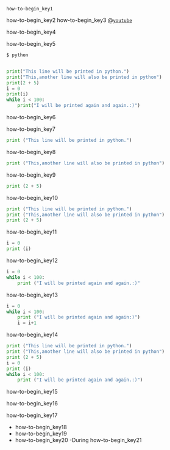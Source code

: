 ```ngMeta
how-to-begin_key1
```

how-to-begin_key2
how-to-begin_key3
@[`youtube`](ccPrUbz1oto) 

how-to-begin_key4


how-to-begin_key5
```sh
$ python
```
```python

print("This line will be printed in python.")
print("This,another line will also be printed in python")
print(2 + 5)
i = 0
print(i)
while i < 100:
    print("I will be printed again and again.:)")

```
how-to-begin_key6




how-to-begin_key7
```python
print ("This line will be printed in python.")
```
how-to-begin_key8
```python
print ("This,another line will also be printed in python")
```
how-to-begin_key9
```python
print (2 + 5)
```
how-to-begin_key10
```python
print ("This line will be printed in python.")
print ("This,another line will also be printed in python")
print (2 + 5)
```
how-to-begin_key11
```python
i = 0
print (i)
```
how-to-begin_key12
```python
i = 0
while i < 100:
    print ("I will be printed again and again.:)"
```
how-to-begin_key13
```python
i = 0
while i < 100:
    print ("I will be printed again and again:)")
    i = i+1
```
how-to-begin_key14
```python
print ("This line will be printed in python.")
print ("This,another line will also be printed in python")
print (2 + 5)
i = 0
print (i)
while i < 100:
    print ("I will be printed again and again.:)")
```
how-to-begin_key15


how-to-begin_key16



how-to-begin_key17
- how-to-begin_key18
- how-to-begin_key19
- how-to-begin_key20
-During how-to-begin_key21
